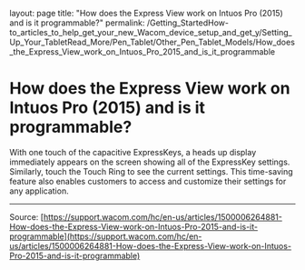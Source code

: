 layout: page
title: "How does the Express View work on Intuos Pro (2015) and is it programmable?"
permalink: /Getting_StartedHow-to_articles_to_help_get_your_new_Wacom_device_setup_and_get_y/Setting_Up_Your_TabletRead_More/Pen_Tablet/Other_Pen_Tablet_Models/How_does_the_Express_View_work_on_Intuos_Pro_2015_and_is_it_programmable

# How does the Express View work on Intuos Pro (2015) and is it programmable?

With one touch of the capacitive ExpressKeys, a heads up display immediately appears on the screen showing all of the ExpressKey settings. Similarly, touch the Touch Ring to see the current settings. This time-saving feature also enables customers to access and customize their settings for any application.

---
Source: [https://support.wacom.com/hc/en-us/articles/1500006264881-How-does-the-Express-View-work-on-Intuos-Pro-2015-and-is-it-programmable](https://support.wacom.com/hc/en-us/articles/1500006264881-How-does-the-Express-View-work-on-Intuos-Pro-2015-and-is-it-programmable)
